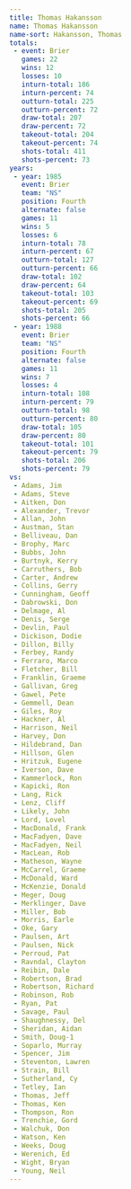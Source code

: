 ```yaml
---
title: Thomas Hakansson
name: Thomas Hakansson
name-sort: Hakansson, Thomas
totals:
 - event: Brier
   games: 22
   wins: 12
   losses: 10
   inturn-total: 186
   inturn-percent: 74
   outturn-total: 225
   outturn-percent: 72
   draw-total: 207
   draw-percent: 72
   takeout-total: 204
   takeout-percent: 74
   shots-total: 411
   shots-percent: 73
years:
 - year: 1985
   event: Brier
   team: "NS"
   position: Fourth
   alternate: false
   games: 11
   wins: 5
   losses: 6
   inturn-total: 78
   inturn-percent: 67
   outturn-total: 127
   outturn-percent: 66
   draw-total: 102
   draw-percent: 64
   takeout-total: 103
   takeout-percent: 69
   shots-total: 205
   shots-percent: 66
 - year: 1988
   event: Brier
   team: "NS"
   position: Fourth
   alternate: false
   games: 11
   wins: 7
   losses: 4
   inturn-total: 108
   inturn-percent: 79
   outturn-total: 98
   outturn-percent: 80
   draw-total: 105
   draw-percent: 80
   takeout-total: 101
   takeout-percent: 79
   shots-total: 206
   shots-percent: 79
vs:
 - Adams, Jim
 - Adams, Steve
 - Aitken, Don
 - Alexander, Trevor
 - Allan, John
 - Austman, Stan
 - Belliveau, Dan
 - Brophy, Marc
 - Bubbs, John
 - Burtnyk, Kerry
 - Carruthers, Bob
 - Carter, Andrew
 - Collins, Gerry
 - Cunningham, Geoff
 - Dabrowski, Don
 - Delmage, Al
 - Denis, Serge
 - Devlin, Paul
 - Dickison, Dodie
 - Dillon, Billy
 - Ferbey, Randy
 - Ferraro, Marco
 - Fletcher, Bill
 - Franklin, Graeme
 - Gallivan, Greg
 - Gawel, Pete
 - Gemmell, Dean
 - Giles, Roy
 - Hackner, Al
 - Harrison, Neil
 - Harvey, Don
 - Hildebrand, Dan
 - Hillson, Glen
 - Hritzuk, Eugene
 - Iverson, Dave
 - Kammerlock, Ron
 - Kapicki, Ron
 - Lang, Rick
 - Lenz, Cliff
 - Likely, John
 - Lord, Lovel
 - MacDonald, Frank
 - MacFadyen, Dave
 - MacFadyen, Neil
 - MacLean, Rob
 - Matheson, Wayne
 - McCarrel, Graeme
 - McDonald, Ward
 - McKenzie, Donald
 - Meger, Doug
 - Merklinger, Dave
 - Miller, Bob
 - Morris, Earle
 - Oke, Gary
 - Paulsen, Art
 - Paulsen, Nick
 - Perroud, Pat
 - Ravndal, Clayton
 - Reibin, Dale
 - Robertson, Brad
 - Robertson, Richard
 - Robinson, Rob
 - Ryan, Pat
 - Savage, Paul
 - Shaughnessy, Del
 - Sheridan, Aidan
 - Smith, Doug-1
 - Soparlo, Murray
 - Spencer, Jim
 - Steventon, Lawren
 - Strain, Bill
 - Sutherland, Cy
 - Tetley, Ian
 - Thomas, Jeff
 - Thomas, Ken
 - Thompson, Ron
 - Trenchie, Gord
 - Walchuk, Don
 - Watson, Ken
 - Weeks, Doug
 - Werenich, Ed
 - Wight, Bryan
 - Young, Neil
---
```

